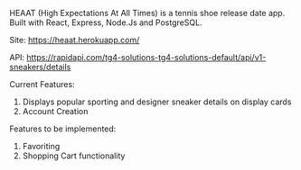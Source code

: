 HEAAT (High Expectations At All Times) is a tennis shoe release date app. Built with React, Express, Node.Js and PostgreSQL.

Site: https://heaat.herokuapp.com/

API: https://rapidapi.com/tg4-solutions-tg4-solutions-default/api/v1-sneakers/details

Current Features:

1. Displays popular sporting and designer sneaker details on display cards
2. Account Creation

Features to be implemented:

1. Favoriting
2. Shopping Cart functionality
